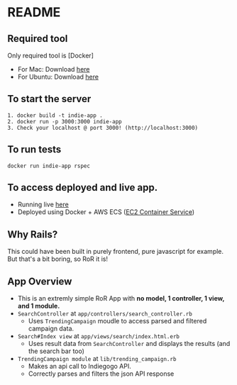 # README


## Required tool

Only required tool is [Docker]
- For Mac: Download [here](https://docs.docker.com/docker-for-mac/)
- For Ubuntu: Download [here](https://docs.docker.com/engine/installation/linux/ubuntu/)

## To start the server
```
1. docker build -t indie-app .
2. docker run -p 3000:3000 indie-app
3. Check your localhost @ port 3000! (http://localhost:3000)
```

## To run tests
```
docker run indie-app rspec
```

## To access deployed and live app.
* Running live [here](http://ec2-54-153-94-68.us-west-1.compute.amazonaws.com/)
* Deployed using Docker + AWS ECS ([EC2 Container Service](https://aws.amazon.com/ecs/))


## Why Rails?
This could have been built in purely frontend, pure javascript for example.
But that's a bit boring, so RoR it is!

## App Overview
* This is an extremly simple RoR App with **no model, 1 controller, 1 view, and 1 module.**
* `SearchController` at `app/controllers/search_controller.rb`
  * Uses `TrendingCampaign` moudle to access parsed and filtered campaign data.
* `Search#Index view` at `app/views/search/index.html.erb`
  * Uses result data from `SearchController` and displays the results (and the search bar too)
* `TrendingCampaign module` at `lib/trending_campaign.rb`
  * Makes an api call to Indiegogo API.
  * Correctly parses and filters the json API response
